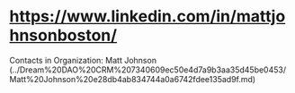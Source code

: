# https://www.linkedin.com/in/mattjohnsonboston/

Contacts in Organization: Matt Johnson (../Dream%20DAO%20CRM%207340609ec50e4d7a9b3aa35d45be0453/Matt%20Johnson%20e28db4ab834744a0a6742fdee135ad9f.md)